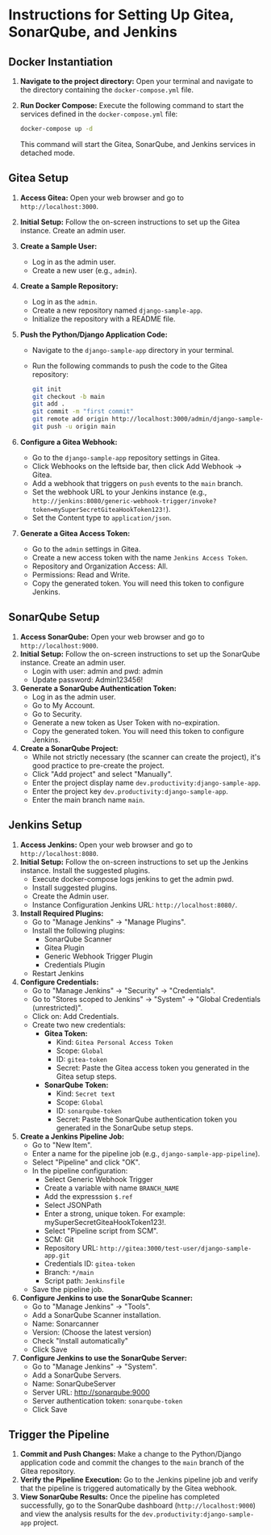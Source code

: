 # Instructions for Setting Up Gitea, SonarQube, and Jenkins

## Docker Instantiation

1. **Navigate to the project directory:** Open your terminal and navigate to the directory containing the `docker-compose.yml` file.
2. **Run Docker Compose:** Execute the following command to start the services defined in the `docker-compose.yml` file:

    ```bash
    docker-compose up -d
    ```

    This command will start the Gitea, SonarQube, and Jenkins services in detached mode.

## Gitea Setup

1. **Access Gitea:** Open your web browser and go to `http://localhost:3000`.
2. **Initial Setup:** Follow the on-screen instructions to set up the Gitea instance. Create an admin user.
3. **Create a Sample User:**
    * Log in as the admin user.
    * Create a new user (e.g., `admin`).
4. **Create a Sample Repository:**
    * Log in as the `admin`.
    * Create a new repository named `django-sample-app`.
    * Initialize the repository with a README file.
5. **Push the Python/Django Application Code:**
    * Navigate to the `django-sample-app` directory in your terminal.
    * Run the following commands to push the code to the Gitea repository:

        ```bash
        git init
        git checkout -b main
        git add .
        git commit -m "first commit"
        git remote add origin http://localhost:3000/admin/django-sample-app.git
        git push -u origin main
        ```

6. **Configure a Gitea Webhook:**
    * Go to the `django-sample-app` repository settings in Gitea.
    * Click Webhooks on the leftside bar, then click Add Webhook -> Gitea.
    * Add a webhook that triggers on `push` events to the `main` branch.
    * Set the webhook URL to your Jenkins instance (e.g., `http://jenkins:8080/generic-webhook-trigger/invoke?token=mySuperSecretGiteaHookToken123!`).
    * Set the Content type to `application/json`.
7. **Generate a Gitea Access Token:**
    * Go to the `admin` settings in Gitea.
    * Create a new access token with the name `Jenkins Access Token`.
    * Repository and Organization Access: All.
    * Permissions: Read and Write.
    * Copy the generated token. You will need this token to configure Jenkins.

## SonarQube Setup

1. **Access SonarQube:** Open your web browser and go to `http://localhost:9000`.
2. **Initial Setup:** Follow the on-screen instructions to set up the SonarQube instance. Create an admin user.
    * Login with user: admin and pwd: admin
    * Update password: Admin123456!
3. **Generate a SonarQube Authentication Token:**
    * Log in as the admin user.
    * Go to My Account.
    * Go to Security.
    * Generate a new token as User Token with no-expiration.
    * Copy the generated token. You will need this token to configure Jenkins.
4. **Create a SonarQube Project:**
    * While not strictly necessary (the scanner can create the project), it's good practice to pre-create the project.
    * Click "Add project" and select "Manually".
    * Enter the project display name `dev.productivity:django-sample-app`.
    * Enter the project key `dev.productivity:django-sample-app`.
    * Enter the main branch name `main`.

## Jenkins Setup

1. **Access Jenkins:** Open your web browser and go to `http://localhost:8080`.
2. **Initial Setup:** Follow the on-screen instructions to set up the Jenkins instance. Install the suggested plugins.
    * Execute docker-compose logs jenkins to get the admin pwd.
    * Install suggested plugins.
    * Create the Admin user.
    * Instance Configuration Jenkins URL: `http://localhost:8080/`.
3. **Install Required Plugins:**
    * Go to "Manage Jenkins" -> "Manage Plugins".
    * Install the following plugins:
        * SonarQube Scanner
        * Gitea Plugin
        * Generic Webhook Trigger Plugin
        * Credentials Plugin
    * Restart Jenkins
4. **Configure Credentials:**
    * Go to "Manage Jenkins" -> "Security" -> "Credentials".
    * Go to "Stores scoped to Jenkins" -> "System" -> "Global Credentials (unrestricted)".
    * Click on: Add Credentials.
    * Create two new credentials:
        * **Gitea Token:**
            * Kind: `Gitea Personal Access Token`
            * Scope: `Global`
            * ID: `gitea-token`
            * Secret: Paste the Gitea access token you generated in the Gitea setup steps.
        * **SonarQube Token:**
            * Kind: `Secret text`
            * Scope: `Global`
            * ID: `sonarqube-token`
            * Secret: Paste the SonarQube authentication token you generated in the SonarQube setup steps.
5. **Create a Jenkins Pipeline Job:**
    * Go to "New Item".
    * Enter a name for the pipeline job (e.g., `django-sample-app-pipeline`).
    * Select "Pipeline" and click "OK".
    * In the pipeline configuration:
        * Select Generic Webhook Trigger
        * Create a variable with name `BRANCH_NAME`
        * Add the expresssion `$.ref`
        * Select JSONPath
        * Enter a strong, unique token. For example: mySuperSecretGiteaHookToken123!.
        * Select "Pipeline script from SCM".
        * SCM: Git
        * Repository URL: `http://gitea:3000/test-user/django-sample-app.git`
        * Credentials ID: `gitea-token`
        * Branch: `*/main`
        * Script path: `Jenkinsfile`
    * Save the pipeline job.
6. **Configure Jenkins to use the SonarQube Scanner:**
    * Go to "Manage Jenkins" -> "Tools".
    * Add a SonarQube Scanner installation.
    * Name: Sonarcanner
    * Version: (Choose the latest version)
    * Check "Install automatically"
    * Click Save
7. **Configure Jenkins to use the SonarQube Server:**
    * Go to "Manage Jenkins" -> "System".
    * Add a SonarQube Servers.
    * Name: SonarQubeServer
    * Server URL: <http://sonarqube:9000>
    * Server authentication token: `sonarqube-token`
    * Click Save

## Trigger the Pipeline

1. **Commit and Push Changes:** Make a change to the Python/Django application code and commit the changes to the `main` branch of the Gitea repository.
2. **Verify the Pipeline Execution:** Go to the Jenkins pipeline job and verify that the pipeline is triggered automatically by the Gitea webhook.
3. **View SonarQube Results:** Once the pipeline has completed successfully, go to the SonarQube dashboard (`http://localhost:9000`) and view the analysis results for the `dev.productivity:django-sample-app` project.
